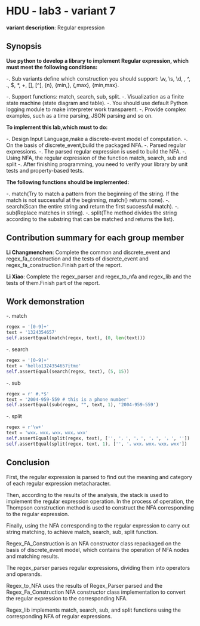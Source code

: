 # HDU - lab3 - variant 7

   **variant description**: Regular expression

## Synopsis

   **Use python to develop a library to implement Regular expression,
   which must meet the following conditions:**

   -. Sub variants define which construction you should support:
      \w, \s, \d, \, ^, ., $, *, +, [], [^], {n}, {min,}, {,max}, {min,max}.

   -. Support functions: match, search, sub, split.
   -. Visualization as a finite state machine (state diagram and table).
   -. You should use default Python logging module to make interpreter work transparent.
   -. Provide complex examples, such as a time parsing, JSON parsing and so on.

   **To implement this lab,which must to do:**

   -. Design Input Language,make a discrete-event model of computation.
   -. On the basis of discrete_event,build the packaged NFA.
   -. Parsed regular expressions.
   -. The parsed regular expression is used to build the NFA.
   -. Using NFA, the regular expression of the function match, search, sub and split
   -. After finishing programming, you need to verify your library
   by unit tests and property-based tests.

   **The following functions should be implemented:**

   -. match(Try to match a pattern from the beginning of the string.
   If the match is not successful at the beginning, match() returns none).
   -. search(Scan the entire string and return the first successful match).
   -. sub(Replace matches in string).
   -. split(The method divides the string according to the substring
   that can be matched and returns the list).

## Contribution summary for each group member

   **Li Changmenchen**: Complete the common and discrete_event and
   regex_fa_construction and the tests of discrete_event and
   regex_fa_construction.Finish part of the report.

   **Li Xiao**: Complete the regex_parser and regex_to_nfa and regex_lib
   and the tests of them.Finish part of the report.

## Work demonstration

   -. match

```python
regex = '[0-9]+'
text = '1324354657'
self.assertEqual(match(regex, text), (0, len(text)))
```

   -. search

```python
regex = '[0-9]+'
text = 'hello1324354657itmo'
self.assertEqual(search(regex, text), (5, 15))
```

   -. sub

```python
regex = r' #.*$'
text = '2004-959-559 # this is a phone number'
self.assertEqual(sub(regex, "", text, 1), '2004-959-559')
```

   -. split

```python
regex = r'\w+'
text = 'wxx，wxx，wxx，wxx，wxx'
self.assertEqual(split(regex, text), ['', '，', '，', '，', '，', ''])
self.assertEqual(split(regex, text, 1), ['', '，wxx，wxx，wxx，wxx'])
```

## Conclusion

  First, the regular expression is parsed to find out the meaning
  and category of each regular expression metacharacter.

  Then, according to the results of the analysis,
  the stack is used to implement the regular expression operation.
  In the process of operation, the Thompson construction method is used to
  construct the NFA corresponding to the regular expression.

  Finally, using the NFA corresponding to the regular expression
  to carry out string matching, to achieve match, search, sub, split function.

  Regex_FA_Construction is an NFA constructor class repackaged on the basis of
  discrete_event model, which contains the operation of NFA nodes and matching results.

  The regex_parser parses regular expressions, dividing them into operators and operands.

  Regex_to_NFA uses the results of Regex_Parser parsed and
  the Regex_Fa_Construction NFA constructor class implementation
  to convert the regular expression to the corresponding NFA.

  Regex_lib implements match, search, sub, and split functions
  using the corresponding NFA of regular expressions.
